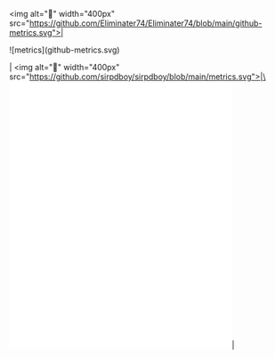 \<img alt="🦑" width="400px" src="https://github.com/Eliminater74/Eliminater74/blob/main/github-metrics.svg">|

!\[metrics\](github-metrics.svg)

| \<img alt="🦑" width="400px" src="https://github.com/sirpdboy/sirpdboy/blob/main/metrics.svg">|\<img alt="🦑" width="400px" src="https://github.com/sirpdboy/sirpdboy/blob/main/metrics.additional.svg">|
